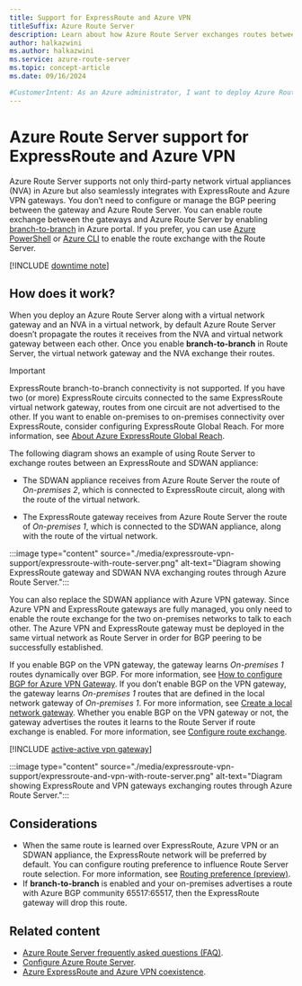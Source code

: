 ```yaml
---
title: Support for ExpressRoute and Azure VPN
titleSuffix: Azure Route Server
description: Learn about how Azure Route Server exchanges routes between network virtual appliances (NVA), Azure ExpressRoute gateways, and Azure VPN gateways.
author: halkazwini
ms.author: halkazwini
ms.service: azure-route-server
ms.topic: concept-article
ms.date: 09/16/2024

#CustomerIntent: As an Azure administrator, I want to deploy Azure Route Server with ExpressRoute and Azure VPN so that routes can be exchanged between the two on-premises networks.
---
```


# Azure Route Server support for ExpressRoute and Azure VPN

Azure Route Server supports not only third-party network virtual appliances (NVA) in Azure but also seamlessly integrates with ExpressRoute and Azure VPN gateways. You don’t need to configure or manage the BGP peering between the gateway and Azure Route Server. You can enable route exchange between the gateways and Azure Route Server by enabling [branch-to-branch](configure-route-server.md?tabs=portal#configure-route-exchange) in Azure portal. If you prefer, you can use [Azure PowerShell](configure-route-server.md?tabs=powershell#route-exchange) or [Azure CLI](configure-route-server.md?tabs=cli#configure-route-exchange) to enable the route exchange with the Route Server.

[!INCLUDE [downtime note](../../includes/route-server-note-vng-downtime.md)]

## How does it work?

When you deploy an Azure Route Server along with a virtual network gateway and an NVA in a virtual network, by default Azure Route Server doesn’t propagate the routes it receives from the NVA and virtual network gateway between each other. Once you enable **branch-to-branch** in Route Server, the virtual network gateway and the NVA exchange their routes.

> [!IMPORTANT] 
> ExpressRoute branch-to-branch connectivity is not supported. If you have two (or more) ExpressRoute circuits connected to the same ExpressRoute virtual network gateway, routes from one circuit are not advertised to the other. If you want to enable on-premises to on-premises connectivity over ExpressRoute, consider configuring ExpressRoute Global Reach. For more information, see [About Azure ExpressRoute Global Reach](../expressroute/expressroute-global-reach.md).

The following diagram shows an example of using Route Server to exchange routes between an ExpressRoute and SDWAN appliance:

- The SDWAN appliance receives from Azure Route Server the route of *On-premises 2*, which is connected to ExpressRoute circuit, along with the route of the virtual network.

- The ExpressRoute gateway receives from Azure Route Server the route of *On-premises 1*, which is connected to the SDWAN appliance, along with the route of the virtual network.

:::image type="content" source="./media/expressroute-vpn-support/expressroute-with-route-server.png" alt-text="Diagram showing ExpressRoute gateway and SDWAN NVA exchanging routes through Azure Route Server.":::

You can also replace the SDWAN appliance with Azure VPN gateway. Since Azure VPN and ExpressRoute gateways are fully managed, you only need to enable the route exchange for the two on-premises networks to talk to each other. The Azure VPN and ExpressRoute gateway must be deployed in the same virtual network as Route Server in order for BGP peering to be successfully established. 

If you enable BGP on the VPN gateway, the gateway learns *On-premises 1* routes dynamically over BGP. For more information, see [How to configure BGP for Azure VPN Gateway](../vpn-gateway/bgp-howto.md). If you don’t enable BGP on the VPN gateway, the gateway learns *On-premises 1* routes that are defined in the local network gateway of *On-premises 1*. For more information, see [Create a local network gateway](../vpn-gateway/tutorial-site-to-site-portal.md#LocalNetworkGateway). Whether you enable BGP on the VPN gateway or not, the gateway advertises the routes it learns to the Route Server if route exchange is enabled. For more information, see [Configure route exchange](configure-route-server.md?tabs=portal#configure-route-exchange).

[!INCLUDE [active-active vpn gateway](../../includes/route-server-note-vpn-gateway.md)]

:::image type="content" source="./media/expressroute-vpn-support/expressroute-and-vpn-with-route-server.png" alt-text="Diagram showing ExpressRoute and VPN gateways exchanging routes through Azure Route Server.":::

## Considerations
* When the same route is learned over ExpressRoute, Azure VPN or an SDWAN appliance, the ExpressRoute network will be preferred by default. You can configure routing preference to influence Route Server route selection. For more information, see [Routing preference (preview)](hub-routing-preference.md).
* If **branch-to-branch** is enabled and your on-premises advertises a route with Azure BGP community 65517:65517, then the ExpressRoute gateway will drop this route. 

## Related content

- [Azure Route Server frequently asked questions (FAQ)](route-server-faq.md).
- [Configure Azure Route Server](quickstart-configure-route-server-powershell.md).
- [Azure ExpressRoute and Azure VPN coexistence](../expressroute/how-to-configure-coexisting-gateway-portal.md?toc=/azure/route-server/toc.json).
